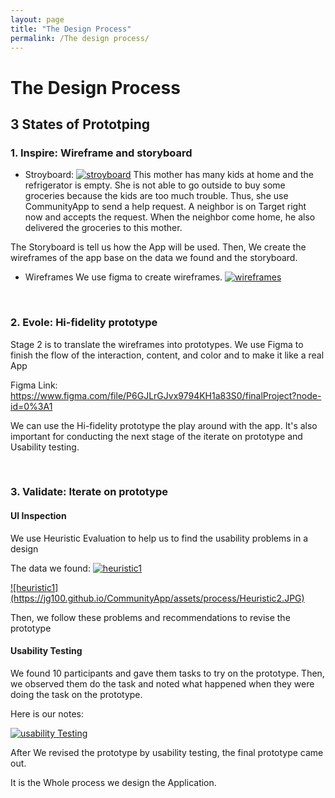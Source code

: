 ```yaml
---
layout: page
title: "The Design Process"
permalink: /The design process/
---
```



# The Design Process

## 3 States of Prototping

### 1. Inspire: Wireframe and storyboard
* Stroyboard:
<a href="https://jg100.github.io/CommunityApp/assets/process/storybord.jpg" rel="">![stroyboard](https://jg100.github.io/CommunityApp/assets/process/storybord.jpg)</a>
This mother has many kids at home and the refrigerator is empty. She is not able to go outside to buy some groceries because the kids are too much trouble. Thus, she use CommunityApp to send a help request. A neighbor is on Target right now and accepts the request. When the neighbor come home, he also delivered the groceries to this mother.

The Storyboard is tell us how the App will be used. Then, We create the wireframes of the app base on the data we found and the storyboard.

* Wireframes
We use figma to create wireframes.
<a href="https://jg100.github.io/CommunityApp/assets/process/wireframes.png" rel="">![wireframes](https://jg100.github.io/CommunityApp/assets/process/wireframes.png)</a>

<br>

### 2. Evole: Hi-fidelity prototype

Stage 2 is to translate the wireframes into prototypes.
We use Figma to finish the flow of the interaction, content, and color and to make it like a real App

Figma Link:
https://www.figma.com/file/P6GJLrGJvx9794KH1a83S0/finalProject?node-id=0%3A1

We can use the Hi-fidelity prototype the play around with the app. It's also important for conducting the next stage of the iterate on prototype and Usability testing.

<br>

### 3. Validate: Iterate on prototype

####  UI Inspection
We use Heuristic Evaluation to help us to find the usability problems in a design

The data we found:
<a href="https://jg100.github.io/CommunityApp/assets/process/Heuristic1.JPG" rel=" ">
![heuristic1](https://jg100.github.io/CommunityApp/assets/process/Heuristic1.JPG)</a>

<a href="https://jg100.github.io/CommunityApp/assets/process/Heuristic2.JPG" rel=" ">
![heuristic1](https://jg100.github.io/CommunityApp/assets/process/Heuristic2.JPG)</a>

Then, we follow these problems and recommendations to revise the prototype

#### Usability Testing

We found 10 participants and gave them tasks to try on the prototype. Then, we observed them do the task and noted what happened when they were doing the task on the prototype.

Here is our notes:

<a href="https://jg100.github.io/CommunityApp/assets/process/UsabilityTesting.png" rel="">![usability Testing](https://jg100.github.io/CommunityApp/assets/process/UsabilityTesting.png)</a>


After We revised the prototype by usability testing, the final prototype came out.

It is the Whole process we design the Application.



